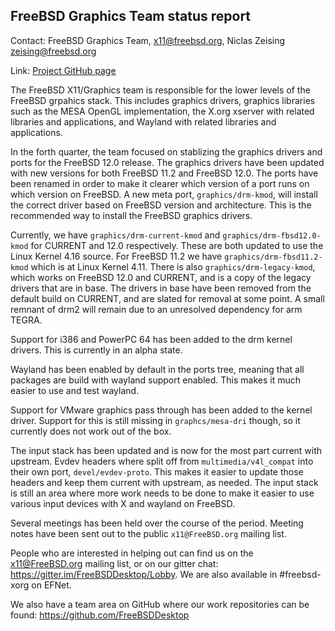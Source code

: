 ## FreeBSD Graphics Team status report ##

Contact: FreeBSD Graphics Team, <x11@freebsd.org>, Niclas Zeising <zeising@freebsd.org>

Link:	 [Project GitHub page](https://github.com/FreeBSDDesktop)

The FreeBSD X11/Graphics team is responsible for the lower levels of the FreeBSD
grpahics stack.
This includes graphics drivers, graphics libraries such as the
MESA OpenGL implementation, the X.org xserver with related libraries and
applications, and Wayland with related libraries and applications.

In the forth quarter, the team focused on stablizing the graphics drivers and ports for the FreeBSD 12.0 release.
The graphics drivers have been updated with new versions for both FreeBSD 11.2 and FreeBSD 12.0. The ports have been renamed in order to make it clearer which version of a port runs on which version on FreeBSD.
A new meta port, `graphics/drm-kmod`, will install the correct driver based on FreeBSD version and architecture.
This is the recommended way to install the FreeBSD graphics drivers.

Currently, we have `graphics/drm-current-kmod` and `graphics/drm-fbsd12.0-kmod` for CURRENT and 12.0 respectively.
These are both updated to use the Linux Kernel 4.16 source.
For FreeBSD 11.2 we have `graphics/drm-fbsd11.2-kmod` which is at Linux Kernel 4.11.
There is also `graphics/drm-legacy-kmod`, which works on FreeBSD 12.0 and CURRENT, and is a copy of the legacy drivers that are in base.
The drivers in base have been removed from the default build on CURRENT, and are slated for removal at some point. A small remnant of drm2 will remain due to an unresolved dependency for arm TEGRA.

Support for i386 and PowerPC 64 has been added to the drm kernel drivers.
This is currently in an alpha state.

Wayland has been enabled by default in the ports tree, meaning that all packages are build with wayland support enabled.
This makes it much easier to use and test wayland.

Support for VMware graphics pass through has been added to the kernel driver.
Support for this is still missing in `graphcs/mesa-dri` though, so it currently does not work out of the box.

The input stack has been updated and is now for the most part current with upstream.
Evdev headers where split off from `multimedia/v4l_compat` into their own port, `devel/evdev-proto`.
This makes it easier to update those headers and keep them current with upstream, as needed.
The input stack is still an area where more work needs to be done to make it easier to use various input devices with X and wayland on FreeBSD.

Several meetings has been held over the course of the period.
Meeting notes have been sent out to the public `x11@FreeBSD.org` mailing list.

People who are interested in helping out can find us on the x11@FreeBSD.org
mailing list, or on our gitter chat: https://gitter.im/FreeBSDDesktop/Lobby.  We
are also available in #freebsd-xorg on EFNet.

We also have a team area on GitHub where our work repositories can be found:
https://github.com/FreeBSDDesktop
